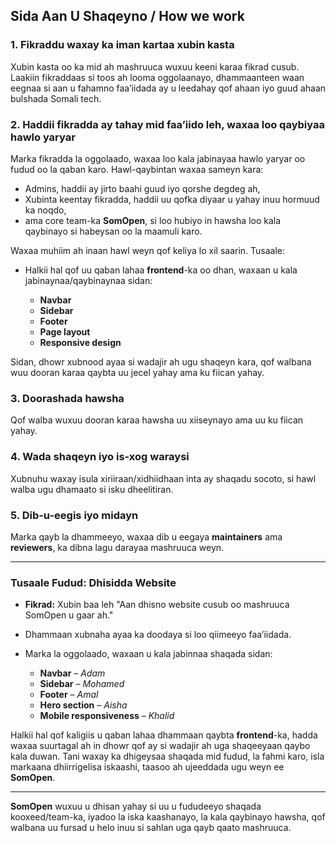 ## Sida Aan U Shaqeyno / How we work

### 1. **Fikraddu waxay ka iman kartaa xubin kasta**

Xubin kasta oo ka mid ah mashruuca wuxuu keeni karaa fikrad cusub. Laakiin fikraddaas si toos ah looma oggolaanayo, dhammaanteen waan eegnaa si aan u fahamno faa’iidada ay u leedahay qof ahaan iyo guud ahaan bulshada Somali tech.

### 2. **Haddii fikradda ay tahay mid faa’iido leh, waxaa loo qaybiyaa hawlo yaryar**

Marka fikradda la oggolaado, waxaa loo kala jabinayaa hawlo yaryar oo fudud oo la qaban karo. Hawl-qaybintan waxaa sameyn kara:

* Admins, haddii ay jirto baahi guud iyo qorshe degdeg ah,
* Xubinta keentay fikradda, haddii uu qofka diyaar u yahay inuu hormuud ka noqdo,
* ama core team-ka **SomOpen**, si loo hubiyo in hawsha loo kala qaybinayo si habeysan oo la maamuli karo.

Waxaa muhiim ah inaan hawl weyn qof keliya lo xil saarin. Tusaale:

* Halkii hal qof uu qaban lahaa **frontend**-ka oo dhan, waxaan u kala jabinaynaa/qaybinaynaa sidan:

  * **Navbar**
  * **Sidebar**
  * **Footer**
  * **Page layout**
  * **Responsive design**

Sidan, dhowr xubnood ayaa si wadajir ah ugu shaqeyn kara, qof walbana wuu dooran karaa qaybta uu jecel yahay ama ku fiican yahay.

### 3. **Doorashada hawsha**
Qof walba wuxuu dooran karaa hawsha uu xiiseynayo ama uu ku fiican yahay.

### 4. **Wada shaqeyn iyo is-xog waraysi**

Xubnuhu waxay isula xiriiraan/xidhiidhaan inta ay shaqadu socoto, si hawl walba ugu dhamaato si isku dheelitiran.

### 5. **Dib-u-eegis iyo midayn**

Marka qayb la dhammeeyo, waxaa dib u eegaya **maintainers** ama **reviewers**, ka dibna lagu darayaa mashruuca weyn.

---

### Tusaale Fudud: Dhisidda Website

* **Fikrad:** Xubin baa leh "Aan dhisno website cusub oo mashruuca SomOpen u gaar ah."
* Dhammaan xubnaha ayaa ka doodaya si loo qiimeeyo faa’iidada.
* Marka la oggolaado, waxaan u kala jabinnaa shaqada sidan:

  * **Navbar** – *Adam*
  * **Sidebar** – *Mohamed*
  * **Footer** – *Amal*
  * **Hero section** – *Aisha*
  * **Mobile responsiveness** – *Khalid*

Halkii hal qof kaligiis u qaban lahaa dhammaan qaybta **frontend**-ka, hadda waxaa suurtagal ah in dhowr qof ay si wadajir ah uga shaqeeyaan qaybo kala duwan. Tani waxay ka dhigeysaa shaqada mid fudud, la fahmi karo, isla markaana dhiirrigelisa iskaashi, taasoo ah ujeeddada ugu weyn ee **SomOpen**.

---

**SomOpen** wuxuu u dhisan yahay si uu u fududeeyo shaqada kooxeed/team-ka, iyadoo la iska kaashanayo, la kala qaybinayo hawsha, qof walbana uu fursad u helo inuu si sahlan uga qayb qaato mashruuca.
